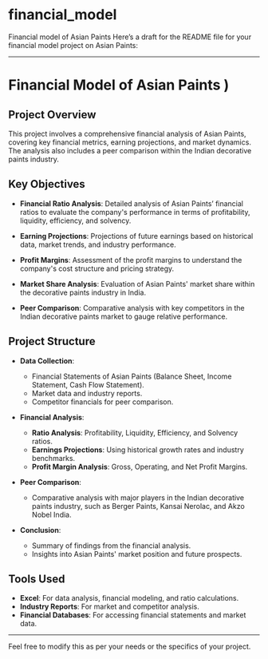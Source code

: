 # financial_model
Financial model of Asian Paints
Here’s a draft for the README file for your financial model project on Asian Paints:

---

# **Financial Model of Asian Paints )**

## **Project Overview**

This project involves a comprehensive financial analysis of Asian Paints, covering key financial metrics, earning projections, and market dynamics. The analysis also includes a peer comparison within the Indian decorative paints industry.

## **Key Objectives**

- **Financial Ratio Analysis**: Detailed analysis of Asian Paints’ financial ratios to evaluate the company's performance in terms of profitability, liquidity, efficiency, and solvency.
  
- **Earning Projections**: Projections of future earnings based on historical data, market trends, and industry performance.

- **Profit Margins**: Assessment of the profit margins to understand the company's cost structure and pricing strategy.

- **Market Share Analysis**: Evaluation of Asian Paints' market share within the decorative paints industry in India.

- **Peer Comparison**: Comparative analysis with key competitors in the Indian decorative paints market to gauge relative performance.

## **Project Structure**

- **Data Collection**: 
  - Financial Statements of Asian Paints (Balance Sheet, Income Statement, Cash Flow Statement).
  - Market data and industry reports.
  - Competitor financials for peer comparison.
  
- **Financial Analysis**:
  - **Ratio Analysis**: Profitability, Liquidity, Efficiency, and Solvency ratios.
  - **Earnings Projections**: Using historical growth rates and industry benchmarks.
  - **Profit Margin Analysis**: Gross, Operating, and Net Profit Margins.
  
- **Peer Comparison**:
  - Comparative analysis with major players in the Indian decorative paints industry, such as Berger Paints, Kansai Nerolac, and Akzo Nobel India.
  
- **Conclusion**:
  - Summary of findings from the financial analysis.
  - Insights into Asian Paints' market position and future prospects.

## **Tools Used**

- **Excel**: For data analysis, financial modeling, and ratio calculations.
- **Industry Reports**: For market and competitor analysis.
- **Financial Databases**: For accessing financial statements and market data.


---

Feel free to modify this as per your needs or the specifics of your project.
